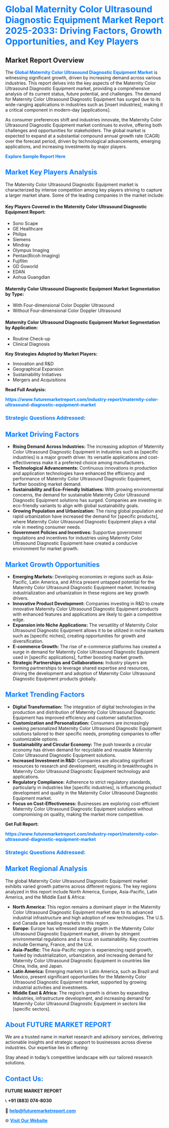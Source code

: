 <h1 style="color: #007BFF;">Global Maternity Color Ultrasound Diagnostic Equipment Market Report 2025-2033: Driving Factors, Growth Opportunities, and Key Players</h1>

<section id="overview">
<h2>Market Report Overview</h2>
<p>The <a href="https://www.futuremarketreport.com/industry-report/maternity-color-ultrasound-diagnostic-equipment-market" style="color: #007BFF; text-decoration: none;"><strong>Global Maternity Color Ultrasound Diagnostic Equipment Market</strong></a> is witnessing significant growth, driven by increasing demand across various industries. This report delves into the key aspects of the Maternity Color Ultrasound Diagnostic Equipment market, providing a comprehensive analysis of its current status, future potential, and challenges. The demand for Maternity Color Ultrasound Diagnostic Equipment has surged due to its wide-ranging applications in industries such as [insert industries], making it a critical component in modern-day [applications].</p>
<p>As consumer preferences shift and industries innovate, the Maternity Color Ultrasound Diagnostic Equipment market continues to evolve, offering both challenges and opportunities for stakeholders. The global market is expected to expand at a substantial compound annual growth rate (CAGR) over the forecast period, driven by technological advancements, emerging applications, and increasing investments by major players.</p>
</section>

<section id="overview">
<p><a href="https://www.futuremarketreport.com/request-sample/reportId=105762" style="color: #007BFF; text-decoration: none;"><strong>Explore Sample Report Here</strong></a></p>
</section>

<section id="key-players">
<h2 style="color: #007BFF;">Market Key Players Analysis</h2>
<p>The Maternity Color Ultrasound Diagnostic Equipment market is characterized by intense competition among key players striving to capture a larger market share. Some of the leading companies in the market include:</p>
<h4>Key Players Covered in the Maternity Color Ultrasound Diagnostic Equipment Report:</h4>
<ul><li>Sono Scape</li><li>GE Healthcare</li><li>Philips</li><li>Siemens</li><li>Mindray</li><li>Olympus Imaging</li><li>Pentax(Ricoh Imaging)</li><li>Fujifilm</li><li>GD Goworld</li><li>EDAN</li><li>Aohua Guangdian</li></ul>
<h4>Maternity Color Ultrasound Diagnostic Equipment Market Segmentation by Type:</h4>
<ul><li>With Four-dimensional Color Doppler Ultrasound</li><li>Without Four-dimensional Color Doppler Ultrasound</li></ul>

<h4>Maternity Color Ultrasound Diagnostic Equipment Market Segmentation by Application:</h4>
<ul><li>Routine Check-up</li><li>Clinical Diagnosis</li></ul>
<p><strong>Key Strategies Adopted by Market Players:</strong></p>
<ul>
<li>Innovation and R&D</li>
<li>Geographical Expansion</li>
<li>Sustainability Initiatives</li>
<li>Mergers and Acquisitions</li>
</ul>
</section>

<section>
<p><strong>Read Full Analysis: </strong></p><a href="https://www.futuremarketreport.com/industry-report/maternity-color-ultrasound-diagnostic-equipment-market" style="color: #007BFF; text-decoration: none;"><strong>https://www.futuremarketreport.com/industry-report/maternity-color-ultrasound-diagnostic-equipment-market</strong></a>
<h3 style="color: #007BFF;">Strategic Questions Addressed:</h3>
</section>

<section id="driving-factors">
<h2 style="color: #007BFF;">Market Driving Factors</h2>
<ul>
<li><strong>Rising Demand Across Industries:</strong> The increasing adoption of Maternity Color Ultrasound Diagnostic Equipment in industries such as [specific industries] is a major growth driver. Its versatile applications and cost-effectiveness make it a preferred choice among manufacturers.</li>
<li><strong>Technological Advancements:</strong> Continuous innovations in production and application technologies have enhanced the efficiency and performance of Maternity Color Ultrasound Diagnostic Equipment, further boosting market demand.</li>
<li><strong>Sustainability and Eco-Friendly Initiatives:</strong> With growing environmental concerns, the demand for sustainable Maternity Color Ultrasound Diagnostic Equipment solutions has surged. Companies are investing in eco-friendly variants to align with global sustainability goals.</li>
<li><strong>Growing Population and Urbanization:</strong> The rising global population and rapid urbanization have increased the demand for [specific products], where Maternity Color Ultrasound Diagnostic Equipment plays a vital role in meeting consumer needs.</li>
<li><strong>Government Policies and Incentives:</strong> Supportive government regulations and incentives for industries using Maternity Color Ultrasound Diagnostic Equipment have created a conducive environment for market growth.</li>
</ul>
</section>

<section id="growth-opportunities">
<h2 style="color: #007BFF;">Market Growth Opportunities</h2>
<ul>
<li><strong>Emerging Markets:</strong> Developing economies in regions such as Asia-Pacific, Latin America, and Africa present untapped potential for the Maternity Color Ultrasound Diagnostic Equipment market. Increasing industrialization and urbanization in these regions are key growth drivers.</li>
<li><strong>Innovative Product Development:</strong> Companies investing in R&D to create innovative Maternity Color Ultrasound Diagnostic Equipment products with enhanced features and applications are likely to gain a competitive edge.</li>
<li><strong>Expansion into Niche Applications:</strong> The versatility of Maternity Color Ultrasound Diagnostic Equipment allows it to be utilized in niche markets such as [specific niches], creating opportunities for growth and diversification.</li>
<li><strong>E-commerce Growth:</strong> The rise of e-commerce platforms has created a surge in demand for Maternity Color Ultrasound Diagnostic Equipment used in [specific applications], further boosting market growth.</li>
<li><strong>Strategic Partnerships and Collaborations:</strong> Industry players are forming partnerships to leverage shared expertise and resources, driving the development and adoption of Maternity Color Ultrasound Diagnostic Equipment products globally.</li>
</ul>
</section>

<section id="trending-factors">
<h2 style="color: #007BFF;">Market Trending Factors</h2>
<ul>
<li><strong>Digital Transformation:</strong> The integration of digital technologies in the production and distribution of Maternity Color Ultrasound Diagnostic Equipment has improved efficiency and customer satisfaction.</li>
<li><strong>Customization and Personalization:</strong> Consumers are increasingly seeking personalized Maternity Color Ultrasound Diagnostic Equipment solutions tailored to their specific needs, prompting companies to offer customizable options.</li>
<li><strong>Sustainability and Circular Economy:</strong> The push towards a circular economy has driven demand for recyclable and reusable Maternity Color Ultrasound Diagnostic Equipment solutions.</li>
<li><strong>Increased Investment in R&D:</strong> Companies are allocating significant resources to research and development, resulting in breakthroughs in Maternity Color Ultrasound Diagnostic Equipment technology and applications.</li>
<li><strong>Regulatory Compliance:</strong> Adherence to strict regulatory standards, particularly in industries like [specific industries], is influencing product development and quality in the Maternity Color Ultrasound Diagnostic Equipment market.</li>
<li><strong>Focus on Cost-Effectiveness:</strong> Businesses are exploring cost-efficient Maternity Color Ultrasound Diagnostic Equipment solutions without compromising on quality, making the market more competitive.</li>
</ul>
</section>

<section>
<p><strong>Get Full Report: </strong></p><a href="https://www.futuremarketreport.com/industry-report/maternity-color-ultrasound-diagnostic-equipment-market" style="color: #007BFF; text-decoration: none;"><strong>https://www.futuremarketreport.com/industry-report/maternity-color-ultrasound-diagnostic-equipment-market</strong></a>
<h3 style="color: #007BFF;">Strategic Questions Addressed:</h3>
</section>


<section id="regional-analysis">
<h2 style="color: #007BFF;">Market Regional Analysis</h2>
<p>The global Maternity Color Ultrasound Diagnostic Equipment market exhibits varied growth patterns across different regions. The key regions analyzed in this report include North America, Europe, Asia-Pacific, Latin America, and the Middle East & Africa:</p>
<ul>
<li><strong>North America:</strong> This region remains a dominant player in the Maternity Color Ultrasound Diagnostic Equipment market due to its advanced industrial infrastructure and high adoption of new technologies. The U.S. and Canada are leading markets in this region.</li>
<li><strong>Europe:</strong> Europe has witnessed steady growth in the Maternity Color Ultrasound Diagnostic Equipment market, driven by stringent environmental regulations and a focus on sustainability. Key countries include Germany, France, and the U.K.</li>
<li><strong>Asia-Pacific:</strong> The Asia-Pacific region is experiencing rapid growth, fueled by industrialization, urbanization, and increasing demand for Maternity Color Ultrasound Diagnostic Equipment in countries like China, India, and Japan.</li>
<li><strong>Latin America:</strong> Emerging markets in Latin America, such as Brazil and Mexico, present significant opportunities for the Maternity Color Ultrasound Diagnostic Equipment market, supported by growing industrial activities and investments.</li>
<li><strong>Middle East & Africa:</strong> The region’s growth is driven by expanding industries, infrastructure development, and increasing demand for Maternity Color Ultrasound Diagnostic Equipment in sectors like [specific sectors].</li>
</ul>
</section>

<footer>
<h2 style="color: #007BFF;">About FUTURE MARKET REPORT</h2>
<p>We are a trusted name in market research and advisory services, delivering actionable insights and strategic support to businesses across diverse industries. Our expertise lies in offering:</p>

<p>Stay ahead in today’s competitive landscape with our tailored research solutions.</p>

<h2 style="color: #007BFF;">Contact Us:</h2>
<p><strong>FUTURE MARKET REPORT</strong></p>
<p>📞 <strong>+91 (883) 074-8030</strong></p>
<p>📧 <strong><a href="mailto:help@futuremarketreport.com" style="color: #007BFF;">help@futuremarketreport.com</a></strong></p>
<p>🌐 <strong><a href="https://www.futuremarketreport.com/" style="color: #007BFF;">Visit Our Website</a></strong></p>
</footer>
